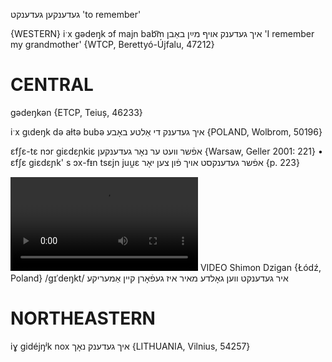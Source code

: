 געדענקען
געדענקט
'to remember'

{WESTERN}
iˑx gədeŋk ɔf majn bab͡m איך געדענק אויף מײַן באַבן 'I remember my grandmother' {WTCP, Berettyó-Újfalu, 47212}

CENTRAL
========

gədeŋkən {ETCP, Teiuș, 46233}

iˑx gɩdeŋk də aɫtə bubə איך געדענק די אַלטע באָבע {POLAND, Wolbrom, 50196}

ɛfʃɛ-tɛ nɔr giɛdɛɲkiɛ אפֿשר וועט ער נאָר געדענקען {Warsaw, Geller 2001: 221}
	•	ɛfʃɛ giɛdɛɲk' s ɔx-fᵻn tsɛjn juu̯ɛ אפֿשר געדענקסט אויך פֿון צען יאָר {p. 223}

![](https://ia801508.us.archive.org/24/items/FilmLexicon/Dzigan-IrGedenktVenGoldeMayerIzGefornKeynAmerike.mp4)
VIDEO Shimon Dzigan {Łódź, Poland}
/gɪˈdeŋkt/
איר געדענקט ווען גאָלדע מאיר איז געפֿאָרן קיין אַמעריקע

NORTHEASTERN
==============

iɣ gidéjŋʲk nox איך געדענק נאָך {LITHUANIA, Vilnius, 54257}